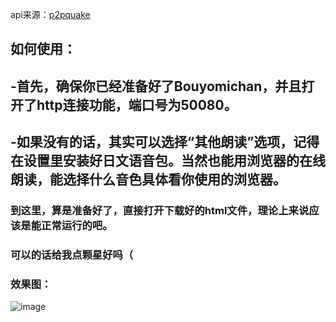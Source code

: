 api来源：[p2pquake](https://www.p2pquake.net/develop/json_api_v2/)
## 如何使用：
## -首先，确保你已经准备好了Bouyomichan，并且打开了http连接功能，端口号为50080。
## -如果没有的话，其实可以选择“其他朗读”选项，记得在设置里安装好日文语音包。当然也能用浏览器的在线朗读，能选择什么音色具体看你使用的浏览器。
### 到这里，算是准备好了，直接打开下载好的html文件，理论上来说应该是能正常运行的吧。
### 可以的话给我点颗星好吗（
### 效果图：
![image](no)
